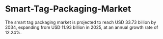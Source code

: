 # Smart-Tag-Packaging-Market
The smart tag packaging market is projected to reach USD 33.73 billion by 2034, expanding from USD 11.93 billion in 2025, at an annual growth rate of 12.24%.
